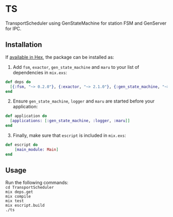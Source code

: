 # TS

TransportScheduler using GenStateMachine for station FSM and GenServer for IPC.

## Installation

If [available in Hex](https://hex.pm/docs/publish), the package can be installed as:

1. Add `fsm`, `exactor`, `gen_state_machine` and `maru` to your list of dependencies in `mix.exs`:

```elixir
def deps do
  [{:fsm, "~> 0.2.0"}, {:exactor, "~> 2.1.0"}, {:gen_state_machine, "~> 1.0"}, {:maru, "~> 0.2.8"}]
end
```

2. Ensure `gen_state_machine`, `logger` and `maru` are started before your application:

```elixir
def application do
  [applications: [:gen_state_machine, :logger, :maru]]
end
```
3. Finally, make sure that `escript` is included in `mix.exs`:

```elixir
def escript do
    [main_module: Main]
end
```

## Usage

Run the following commands:  
`cd TransportScheduler`  
`mix deps.get`  
`mix compile`  
`mix test`  
`mix escript.build`  
`./ts`  
